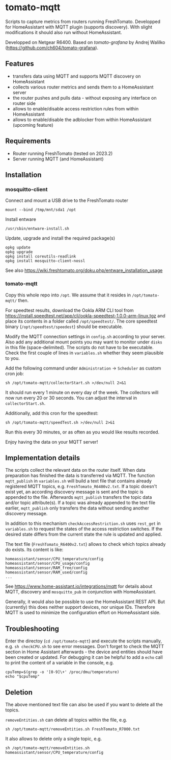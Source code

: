 # tomato-mqtt

Scripts to capture metrics from routers running FreshTomato. Developped for HomeAssistant with MQTT plugin (supports discovery). With slight modifications it should also run without HomeAssistant.

Developped on Netgear R6400. Based on *tomato-grafana* by Andrej Walilko (https://github.com/ch604/tomato-grafana).

## Features

- transfers data using MQTT and supports MQTT discovery on HomeAssistant
- collects various router metrics and sends them to a HomeAssistant server
- the router pushes and pulls data - without exposing any interface on router side
- allows to enable/disable access restriction rules from within HomeAssistant
- allows to enable/disable the adblocker from within HomeAssistant (upcoming feature)

## Requirements

- Router running FreshTomato (tested on 2023.2)
- Server running MQTT (and HomeAssistant)

## Installation

### mosquitto-client

Connect and mount a USB drive to the FreshTomato router
```
mount --bind /tmp/mnt/sda1 /opt
```

Install entware
```
/usr/sbin/entware-install.sh
```

Update, upgrade and install the required package(s)
```
opkg update
opkg upgrade
opkg install coreutils-readlink
opkg install mosquitto-client-nossl
```

See also https://wiki.freshtomato.org/doku.php/entware_installation_usage

### tomato-mqtt

Copy this whole repo into `/opt`. We assume that it resides in `/opt/tomato-mqtt/` then.

For speedtest results, download the Ookla ARM CLI tool from https://install.speedtest.net/app/cli/ookla-speedtest-1.0.0-arm-linux.tgz and place its contents in a folder called `/opt/speedtest/`. The core speedtest binary (`/opt/speedtest/speedest`) should be executable.

Modify the MQTT connection settings in `config.sh` according to your server. Also add any additional mount points you may want to monitor under `disks` in this file (space-delimited). The scripts do not have to be executable. Check the first couple of lines in `variables.sh` whether they seem plausible to you.

Add the following command under `Administration` -> `Scheduler` as custom cron job:
```
sh /opt/tomato-mqtt/collectorStart.sh >/dev/null 2>&1
```
It should run every 1 minute on every day of the week. The collectors will now run every 20 or 30 seconds. You can adjust the interval in `collectorStart.sh`.

Additionally, add this cron for the speedtest:
```
sh /opt/tomato-mqtt/speedTest.sh >/dev/null 2>&1
```
Run this every 30 minutes, or as often as you would like results recorded.

Enjoy having the data on your MQTT server!

## Implementation details

The scripts collect the relevant data on the router itself. When data preparation has finished the data is transferred via MQTT. The function `mqtt_publish` in `variables.sh` will build a text file that contains already registered MQTT topics, e.g. `FreshTomato_R6400v2.txt`. If a topic doesn't exist yet, an according discovery message is sent and the topic is appended to the file. Afterwards `mqtt_publish` transfers the topic data and/or topic attribute(s). If a topic was already appended to the text file earlier, `mqtt_publish` only transfers the data without sending another discovery message.

In addition to this mechanism `checkAccessRestriction.sh` uses `rest_get` in `variables.sh` to request the states of the access restriction switches. If the desired state differs from the current state the rule is updated and applied.

The text file (`FreshTomato_R6400v2.txt`) allows to check which topics already do exists. Its content is like:
```
homeassistant/sensor/CPU_temperature/config
homeassistant/sensor/CPU_usage/config
homeassistant/sensor/RAM_free/config
homeassistant/sensor/RAM_used/config
...
```

See https://www.home-assistant.io/integrations/mqtt for details about MQTT, discovery and `mosquitto_pub` in conjunction with HomeAssistant.

Generally, it would also be possible to use the HomeAssistant REST API. But (currently) this does neither support devices, nor unique IDs. Therefore MQTT is used to minimize the configuration effort on HomeAssistant side.

## Troubleshooting

Enter the directoy (`cd /opt/tomato-mqtt`) and execute the scripts manually, e.g. `sh checkCPU.sh` to see error messages. Don't forget to check the MQTT section in Home Assistant afterwards - the device and entities should have been created or updated. For debugging it can be helpful to add a `echo` call to print the content of a variable in the console, e.g.
```
cpuTemp=$(grep -o '[0-9]\+' /proc/dmu/temperature)
echo "$cpuTemp"
```

## Deletion

The above mentioned text file can also be used if you want to delete all the topics.

`removeEntities.sh` can delete all topics within the file, e.g.
```
sh /opt/tomato-mqtt/removeEntities.sh FreshTomato_R7000.txt
```
It also allows to delete only a single topic, e.g.
```
sh /opt/tomato-mqtt/removeEntities.sh homeassistant/sensor/CPU_temperature/config
```
